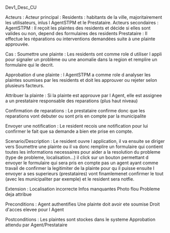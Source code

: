 Dev1_Desc_CU

Acteurs : 
    Acteur principal :
        Residents : habitants de la ville, majoritairement les utilisateurs, inlus l AgentSTPM et le Prestataire.
    Acteurs secondaires : 
        AgentSTPM : Il reçoit les plaintes des residents et décide si elles sont valides ou non, depend des formulaires des residents
        Prestataire : Il effectue les réparations ou interventions demandées suite à une plainte approuvée.

Cas :
Soumettre une plainte : Les residents ont comme role d utiliser l appli pour signaler un problème ou une anomalie dans la region et remplire un formulaire qui le decrit.

Approbation d une plainte : l AgentSTPM a comme role d analyser les plaintes soumises par les residents et doit les approuver ou rejeter selon plusieurs facteurs.

Attribuer la plainte : Si la plainte est approuve par l Agent, elle est assignee a un prestataire responsable des reparations (plus haut niveau)

Confirmation de reparations : Le prestataire confirme donc que les reparations vont debuter ou sont pris en compte par la municipalite

Envoyer une notification : Le resident recois une notification pour lui confirmer le fait que sa demande a bien ete prise en compte.

Scenario/Description : 
Le resident ouvre l application, il va ensuite se diriger vers Soumettre une plainte ou il va donc remplire un formulaire qui contient toutes les informations necessaires pour aider a la resolution du probleme (type de probleme, localisation...) il click sur un bouton permettant d envoyer le formulaire qui sera pris en compte pas un agent ayant comme travail de confirmer la legitimiter de la plainte pour qu il puisse ensuite l envoyer a ses superieurs (prestataires) vont finamlemenet confirmer le tout (avec les municipaliter par exemple) et le resident sera notfie.

Extension : 
Localisation incorrecte
Infos manquantes
Photo flou
Probleme deja attribue 

Preconditions :
Agent authentifies
Une plainte doit avoir ete soumise
Droit d'acces elevee pour l Agent

Postconditions :
Les plaintes sont stockes dans le systeme
Approbation attendu par Agent/Prestataire
